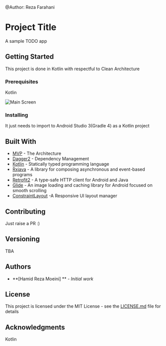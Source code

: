 @Author: Reza Farahani

# Project Title

A sample TODO app

## Getting Started

This project is done in Kotlin with respectful to Clean Architecture

### Prerequisites

Kotlin


![Main Screen](https://github.com/reza575/To-Do-Project/master/screenshots/To-Do-App.png)




### Installing

It just needs to import to Android Studio 3(Gradle 4) as a Kotlin project

## Built With

* [MVP](https://8thlight.com/blog/uncle-bob/2012/08/13/the-clean-architecture.html) - The Architecture
* [Dagger2](https://maven.apache.org/) - Dependency Management
* [Kotlin](https://kotlinlang.org/) - Statically typed programming language
* [Rxjava](https://github.com/ReactiveX/RxJava/) - A library for composing asynchronous and event-based programs
* [Retrofit2](http://square.github.io/retrofit/) - A type-safe HTTP client for Android and Java
* [Glide](https://github.com/bumptech/glide) - An image loading and caching library for Android focused on smooth scrolling
* [ConstraintLayout](https://developer.android.com/training/constraint-layout/index.html) -A Responsive UI layout manager

## Contributing

Just raise a PR :)

## Versioning

TBA

## Authors

* **[Hamid Reza Moeini] ** - *Initial work* 


## License

This project is licensed under the MIT License - see the [LICENSE.md](LICENSE.md) file for details

## Acknowledgments
Kotlin
